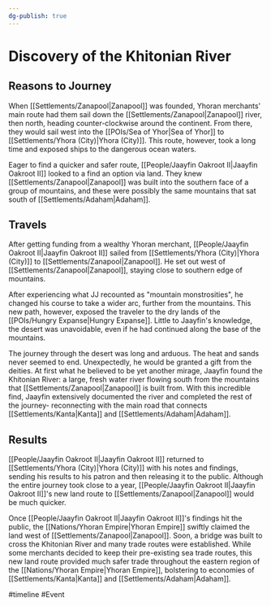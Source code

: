 ```yaml
---
dg-publish: true
---
```


# Discovery of the Khitonian River
## Reasons to Journey 
When [[Settlements/Zanapool|Zanapool]] was founded, Yhoran merchants' main route had them sail down the [[Settlements/Zanapool|Zanapool]] river, then north, heading counter-clockwise around the continent. From there, they would sail west into the [[POIs/Sea of Yhor|Sea of Yhor]] to [[Settlements/Yhora (City)|Yhora (City)]]. This route, however, took a long time and exposed ships to the dangerous ocean waters. 

Eager to find a quicker and safer route, [[People/Jaayfin Oakroot II|Jaayfin Oakroot II]] looked to a find an option via land. They knew [[Settlements/Zanapool|Zanapool]] was built into the southern face of a group of mountains, and these were possibly the same mountains that sat south of [[Settlements/Adaham|Adaham]]. 

## Travels
After getting funding from a wealthy Yhoran merchant, [[People/Jaayfin Oakroot II|Jaayfin Oakroot II]] sailed from [[Settlements/Yhora (City)|Yhora (City)]] to [[Settlements/Zanapool|Zanapool]]. He set out west of [[Settlements/Zanapool|Zanapool]], staying close to southern edge of mountains. 

After experiencing what JJ recounted as "mountain monstrosities", he changed his course to take a wider arc, further from the mountains. This new path, however, exposed the traveler to the dry lands of the [[POIs/Hungry Expanse|Hungry Expanse]]. Little to Jaayfin's knowledge, the desert was unavoidable, even if he had continued along the base of the mountains. 

The journey through the desert was long and arduous. The heat and sands never seemed to end. Unexpectedly, he would be granted a gift from the deities. At first what he believed to be yet another mirage, Jaayfin found the Khitonian River: a large, fresh water river flowing south from the mountains that [[Settlements/Zanapool|Zanapool]] is built from. With this incredible find, Jaayfin extensively documented the river and completed the rest of the journey- reconnecting with the main road that connects [[Settlements/Kanta|Kanta]] and [[Settlements/Adaham|Adaham]].  

## Results
[[People/Jaayfin Oakroot II|Jaayfin Oakroot II]] returned to [[Settlements/Yhora (City)|Yhora (City)]] with his notes and findings, sending his results to his patron and then releasing it to the public. Although the entire journey took close to a year, [[People/Jaayfin Oakroot II|Jaayfin Oakroot II]]'s new land route to [[Settlements/Zanapool|Zanapool]] would be much quicker. 

Once [[People/Jaayfin Oakroot II|Jaayfin Oakroot II]]'s findings hit the public, the [[Nations/Yhoran Empire|Yhoran Empire]] swiftly claimed the land west of [[Settlements/Zanapool|Zanapool]]. Soon, a bridge was built to cross the Khitonian River and many trade routes were established. While some merchants decided to keep their pre-existing sea trade routes, this new land route provided much safer trade throughout the eastern region of the [[Nations/Yhoran Empire|Yhoran Empire]], bolstering to economies of [[Settlements/Kanta|Kanta]] and [[Settlements/Adaham|Adaham]]. 

<span 
	  class='ob-timelines' 
	  data-date='962-02-00-00' 
	  data-title='Discovery of the Khitonian River' 
	  data-class='orange' 
	  data-type='range' 
	  data-end='963-01-00-00'> 
</span>

#timeline #Event
